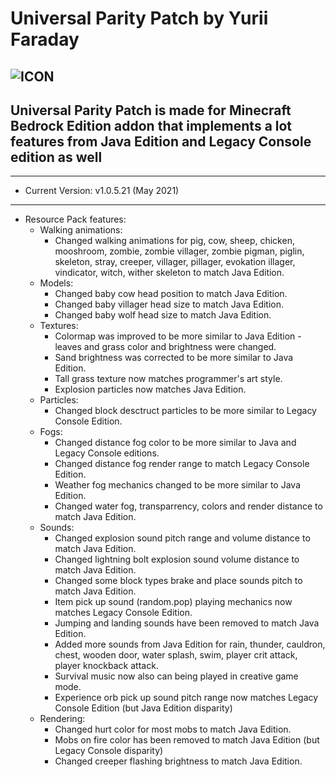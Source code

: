 # Universal Parity Patch by Yurii Faraday
![ICON](https://i114.fastpic.ru/big/2021/0502/37/e981b7eeafba65a6ae511704a61eb437.jpg)
-----------------------------
Universal Parity Patch is made for Minecraft Bedrock Edition addon that implements a lot features from Java Edition and Legacy Console edition as well
-----------------------------

-----------------------------
* Current Version: v1.0.5.21 (May 2021)
-----------------------------
* Resource Pack features:
    * Walking animations:
        - Changed walking animations for pig, cow, sheep, chicken, mooshroom, zombie, zombie villager, zombie pigman, piglin, skeleton, stray, creeper, villager, pillager, evokation illager, vindicator, witch, wither skeleton to match Java Edition.
    * Models:
         - Changed baby cow head position to match Java Edition.
         - Changed baby villager head size to match Java Edition.
         - Changed baby wolf head size to match Java Edition.
    * Textures:
         - Colormap was improved to be more similar to Java Edition - leaves and grass color and brightness were changed.
         - Sand brightness was corrected to be more similar to Java Edition.
         - Tall grass texture now matches programmer's art style.
         - Explosion particles now matches Java Edition.
    * Particles:
         - Changed block desctruct particles to be more similar to Legacy Console Edition.
    * Fogs:
         - Changed distance fog color to be more similar to Java and Legacy Console editions.
         - Changed distance fog render range to match Legacy Console Edition.
         - Weather fog mechanics changed to be more similar to Java Edition. 
         - Changed water fog, transparrency, colors and render distance to match Java Edition.
    * Sounds:
         - Changed explosion sound pitch range and volume distance to match Java Edition.
         - Changed lightning bolt explosion sound volume distance to match Java Edition.
         - Changed some block types brake and place sounds pitch to match Java Edition.
         - Item pick up sound (random.pop) playing mechanics now matches Legacy Console Edition.
         - Jumping and landing sounds have been removed to match Java Edition.
         - Added more sounds from Java Edition for rain, thunder, cauldron, chest, wooden door, water splash, swim, player crit attack, player knockback attack.
         - Survival music now also can being played in creative game mode.
         - Experience orb pick up sound pitch range now matches Legacy Console Edition (but Java Edition disparity)
    * Rendering:
         - Changed hurt color for most mobs to match Java Edition.
         - Mobs on fire color has been removed to match Java Edition (but Legacy Console disparity)
         - Changed creeper flashing brightness to match Java Edition.
